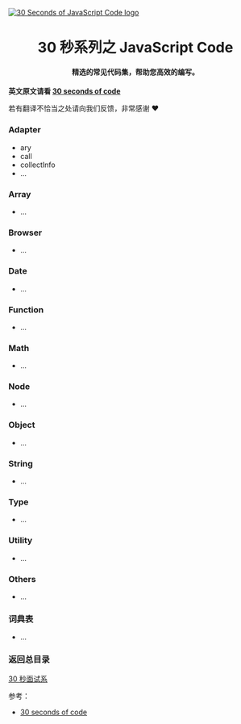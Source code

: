 <a href="https://hacpai.com/tag/30seconds"><img src="https://30secondsofcode.org/logos/logo_256.png" alt="30 Seconds of JavaScript Code logo"></a>

<h1 align="center">
  30 秒系列之 JavaScript Code
</h1>

<h4 align="center">精选的常见代码集，帮助您高效的编写。</h4>

**英文原文请看 [30 seconds of code](https://30secondsofcode.org/)**

若有翻译不恰当之处请向我们反馈，非常感谢 :heart:

### Adapter

* ary
* call
* collectInfo
* ...

### Array

* ...

### Browser

* ...

### Date

* ...

### Function

* ...

### Math

* ...

### Node

* ...

### Object

* ...

### String

* ...

### Type

* ...

### Utility

* ...

### Others

* ...

### 词典表

* ...

### 返回总目录

[30 秒面试系](https://github.com/b3log/30-seconds-of-interviews-zh_CN)

参考：

* [30 seconds of code](https://30secondsofcode.org/)
